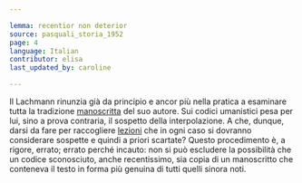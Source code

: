 ```yaml
---

lemma: recentior non deterior
source: pasquali_storia_1952
page: 4
language: Italian
contributor: elisa
last_updated_by: caroline

---
```


Il Lachmann rinunzia già da principio e ancor più nella pratica a esaminare tutta la tradizione [manoscritta](manuscript.html) del suo autore. Sui codici umanistici pesa per lui, sino a prova contraria, il sospetto della interpolazione. A che, dunque, darsi da fare per raccogliere [lezioni](readingAct.html) che in ogni caso si dovranno considerare sospette e quindi a priori scartate? Questo procedimento è, a rigore, errato; errato perché incauto: non si può escludere la possibilità che un codice sconosciuto, anche recentissimo, sia copia di un manoscritto che conteneva il testo in forma più genuina di tutti quelli sinora noti.
